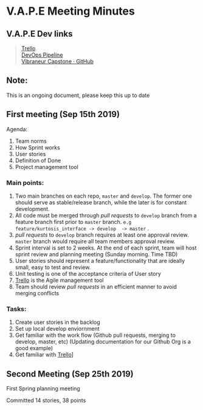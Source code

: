 # V.A.P.E Meeting Minutes
## V.A.P.E Dev links
> [Trello](https://trello.com/b/ui64CxlG/dev)    
> [DevOps Pipeline](https://dev.azure.com/vibraneur/)    
> [Vibraneur Capstone · GitHub](https://github.com/vibraneur-capstone)

## Note:
This is an ongoing document, please keep this up to date 

## First meeting (Sep 15th 2019)
Agenda: 
1. Team norms
2. How Sprint works
3. User stories
4. Definition of Done
5. Project management tool

### Main points: 
1. Two main branches on each repo, `master` and `develop`. The former one should serve as stable/release branch, while the later is for constant development. 
2. All code must be merged through _pull requests_ to `develop` branch from a feature branch first prior to `master` branch.  `e.g feature/kurtosis_interface -> develop  -> master` .
3.   _pull requests_ to `develop` branch requires at least one approval review.   `master` branch would require all team members approval review.
4. Sprint interval is set to 2 weeks. At the end of each sprint, team will host sprint review and planning meeting (Sunday morning. Time TBD)
5. User stories should represent a feature/functionality that are ideally small, easy to test and review.
6. Unit testing is one of the acceptance criteria of User story
7. [Trello](https://trello.com/b/ui64CxlG/dev) is the Agile management tool 
8. Team should review _pull requests_ in an efficient manner to avoid merging conflicts

### Tasks: 
1. Create user stories in the backlog
2. Set up local develop enviornment
3. Get familiar with the work flow (Github pull requests, merging to develop, master, etc)  (Updating documentation for our Github Org is a good example)
4. Get familiar with  [Trello](https://trello.com/b/ui64CxlG/dev)]

## Second Meeting (Sep 25th 2019)
First Spring planning meeting

Committed 14 stories,  38 points

	 




